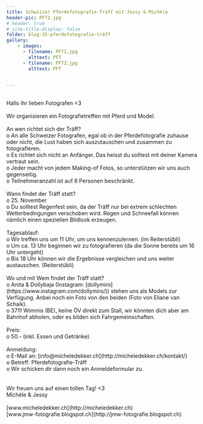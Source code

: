 ```yaml
---
title: Schwiizer Pferdefotografie-Träff mit Jessy & Michèle
header-pic: PFT2.jpg
# header: true
# site-title-display: false
folder: blog-35-pferdefotografie-träff
gallery: 
    - images:
      - filename: PFT1.jpg
        alttext: PFT
      - filename: PFT2.jpg
        alttext: PFT


---
```

<br>
Hallo ihr lieben Fotografen &lt;3
<br>
<br>
Wir organisieren ein Fotografietreffen mit Pferd und Model. 
<br>
<br>
An wen richtet sich der Träff?
<br>
o	An alle Schweizer Fotografen, egal ob in der Pferdefotografie zuhause oder nicht, die Lust haben sich auszutauschen und zusammen zu fotografieren.
<br>
o	Es richtet sich nicht an Anfänger. Das heisst du solltest mit deiner Kamera vertraut sein. 
<br>
o	Jeder macht von jedem Making-of Fotos, so unterstützen wir uns auch gegenseitig.
<br>
o	Teilnehmeranzahl ist auf 8 Personen beschränkt.
<br>
<br>
Wann findet der Träff statt?
<br>
o	25. November 
<br>
o	Du solltest Regenfest sein, da der Träff nur bei extrem schlechten Wetterbedingungen verschoben wird. Regen und Schneefall können nämlich einen speziellen Bildlook erzeugen.
<br>
<br>
Tagesablauf:
<br>
o	Wir treffen uns um 11 Uhr, um uns kennenzulernen. (im Reiterstübli)
<br>
o	Um ca. 13 Uhr beginnen wir zu fotografieren (da die Sonne bereits um 16 Uhr untergeht)
<br>
o	Bis 18 Uhr können wir die Ergebnisse vergleichen und uns weiter austauschen. (Reiterstübli)
<br>
<br>
Wo und mit Wem findet der Träff statt?
<br>
o	Anita & Dollybaja (Instagram: [dollymiro](https://www.instagram.com/dollymiro/)) stehen uns als Models zur Verfügung. Anbei noch ein Foto von den beiden (Foto von Eliane van Schaik).
<br>
o	3711 Wimmis (BE), keine ÖV direkt zum Stall, wir könnten dich aber am Bahnhof abholen, oder es bilden sich Fahrgemeinschaften.
<br>
<br>
Preis:
<br>
o	50.- (inkl. Essen und Getränke)
<br>
<br>
Anmeldung:
<br>
o	E-Mail an: [info@micheledekker.ch](http://micheledekker.ch/kontakt/)
<br>
o	Betreff: Pferdefotografie-Träff
<br>
o	Wir schicken dir dann noch ein Anmeldeformular zu.
<br>
<br>
<br>
Wir freuen uns auf einen tollen Tag! &lt;3
<br>
Michèle & Jessy
<br>
<br>
[www.micheledekker.ch](http://micheledekker.ch)
<br>
[www.jmw-fotografie.blogspot.ch](http://jmw-fotografie.blogspot.ch)
<br>
<br>


